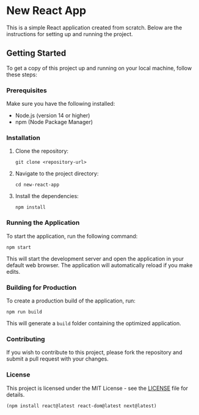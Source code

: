 # New React App

This is a simple React application created from scratch. Below are the instructions for setting up and running the project.

## Getting Started

To get a copy of this project up and running on your local machine, follow these steps:

### Prerequisites

Make sure you have the following installed:

- Node.js (version 14 or higher)
- npm (Node Package Manager)

### Installation

1. Clone the repository:

   ```
   git clone <repository-url>
   ```

2. Navigate to the project directory:

   ```
   cd new-react-app
   ```

3. Install the dependencies:
   ```
   npm install
   ```

### Running the Application

To start the application, run the following command:

```
npm start
```

This will start the development server and open the application in your default web browser. The application will automatically reload if you make edits.

### Building for Production

To create a production build of the application, run:

```
npm run build
```

This will generate a `build` folder containing the optimized application.

### Contributing

If you wish to contribute to this project, please fork the repository and submit a pull request with your changes.

### License

This project is licensed under the MIT License - see the [LICENSE](LICENSE) file for details.

    (npm install react@latest react-dom@latest next@latest)
